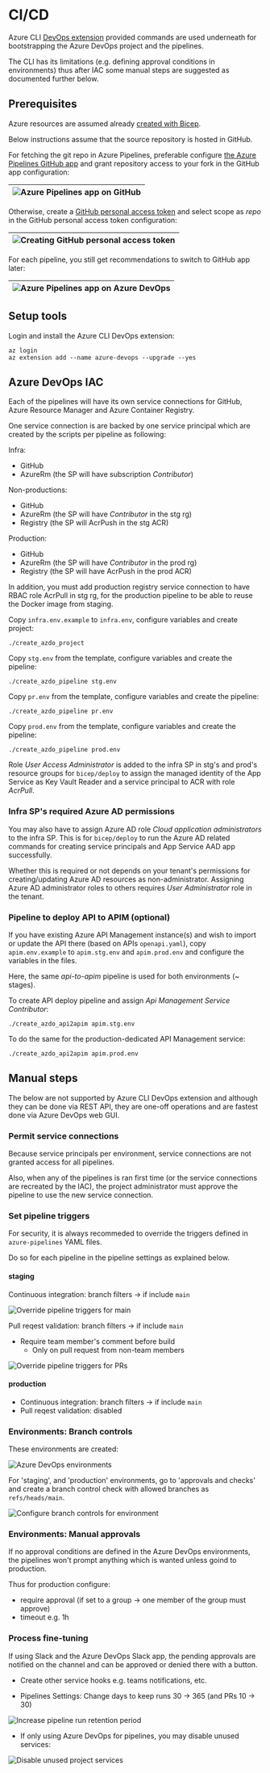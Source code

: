 # CI/CD

Azure CLI [DevOps extension](https://github.com/Azure/azure-devops-cli-extension)
provided commands are used underneath for bootstrapping the Azure DevOps project
and the pipelines.

The CLI has its limitations (e.g. defining approval conditions in environments)
thus after IAC some manual steps are suggested as documented further below.

## Prerequisites

Azure resources are assumed already [created with Bicep](../bicep/README.md).

Below instructions assume that the source repository is hosted in GitHub.

For fetching the git repo in Azure Pipelines, preferable configure
[the Azure Pipelines GitHub app](https://docs.microsoft.com/en-us/azure/devops/pipelines/repos/github?view=azure-devops&tabs=yaml#github-app-authentication)
and grant repository access to your fork in the GitHub app configuration:

| ![Azure Pipelines app on GitHub](../docs/github_azdo_app.png) |
| ------------------------------------------------------------- |

Otherwise, create a
[GitHub personal access token](https://github.com/settings/tokens/new)
and select scope as _repo_ in the GitHub personal access token configuration:

| ![Creating GitHub personal access token](../docs/github_pat.png) |
| ---------------------------------------------------------------- |

For each pipeline, you still get recommendations to switch to GitHub app later:

| ![Azure Pipelines app on Azure DevOps](../docs/azdo_github_app.png) |
| ------------------------------------------------------------------- |

## Setup tools

Login and install the Azure CLI DevOps extension:

    az login
    az extension add --name azure-devops --upgrade --yes

## Azure DevOps IAC

Each of the pipelines will have its own service connections for GitHub,
Azure Resource Manager and Azure Container Registry.

One service connection is are backed by one service principal which are
created by the scripts per pipeline as following:

Infra:

- GitHub
- AzureRm (the SP will have subscription _Contributor_)

Non-productions:

- GitHub
- AzureRm (the SP will have _Contributor_ in the stg rg)
- Registry (the SP will AcrPush in the stg ACR)

Production:

- GitHub
- AzureRm (the SP will have _Contributor_ in the prod rg)
- Registry (the SP will have AcrPush in the prod ACR)

In addition, you must add production registry service connection to have
RBAC role AcrPull in stg rg, for the production pipeline to be able to
reuse the Docker image from staging.

Copy `infra.env.example` to `infra.env`, configure variables and create project:

    ./create_azdo_project

Copy `stg.env` from the template, configure variables and create the pipeline:

    ./create_azdo_pipeline stg.env

Copy `pr.env` from the template, configure variables and create the pipeline:

    ./create_azdo_pipeline pr.env

Copy `prod.env` from the template, configure variables and create the pipeline:

    ./create_azdo_pipeline prod.env

Role _User Access Administrator_ is added to the infra SP in stg's and prod's
resource groups for `bicep/deploy` to assign the managed identity of the App
Service as Key Vault Reader and a service principal to ACR with role _AcrPull_.

### Infra SP's required Azure AD permissions

You may also have to assign Azure AD role _Cloud application administrators_
to the infra SP. This is for `bicep/deploy` to run the Azure AD related
commands for creating service principals and App Service AAD app successfully.

Whether this is required or not depends on your tenant's permissions for
creating/updating Azure AD resources as non-administrator. Assigning Azure AD
administrator roles to others requires _User Administrator_ role in the tenant.

### Pipeline to deploy API to APIM (optional)

If you have existing Azure API Management instance(s) and wish to import or
update the API there (based on APIs `openapi.yaml`), copy `apim.env.example` to
`apim.stg.env` and `apim.prod.env` and configure the variables in the files.

Here, the same _api-to-apim_ pipeline is used for both environments (~ stages).

To create API deploy pipeline and assign _Api Management Service Contributor_:

    ./create_azdo_api2apim apim.stg.env

To do the same for the production-dedicated API Management service:

    ./create_azdo_api2apim apim.prod.env

## Manual steps

The below are not supported by Azure CLI DevOps extension and although they
can be done via REST API, they are one-off operations and are fastest done
via Azure DevOps web GUI.

### Permit service connections

Because service principals per environment, service connections are not granted
access for all pipelines.

Also, when any of the pipelines is ran first time (or the service connections
are recreated by the IAC), the project administrator must approve the pipeline
to use the new service connection.

### Set pipeline triggers

For security, it is always recommeded to override the triggers defined
in `azure-pipelines` YAML files.

Do so for each pipeline in the pipeline settings as explained below.

#### staging

Continuous integration: branch filters -> if include `main`

![Override pipeline triggers for main](../docs/trigger_main.png)

Pull reqest validation: branch filters -> if include `main`

- Require team member's comment before build
  - Only on pull request from non-team members

![Override pipeline triggers for PRs](../docs/trigger_prs.png)

#### production

- Continuous integration: branch filters -> if include `main`
- Pull reqest validation: disabled

### Environments: Branch controls

These environments are created:

![Azure DevOps environments](../docs/environments.png)

For 'staging', and 'production' environments, go to 'approvals and checks' and
create a branch control check with allowed branches as `refs/heads/main`.

![Configure branch controls for environment](../docs/environment_branch_controls.png)

### Environments: Manual approvals

If no approval conditions are defined in the Azure DevOps environments,
the pipelines won't prompt anything which is wanted unless goind to production.

Thus for production configure:

- require approval (if set to a group -> one member of the group must approve)
- timeout e.g. 1h

### Process fine-tuning

If using Slack and the Azure DevOps Slack app, the pending approvals are
notified on the channel and can be approved or denied there with a button.

- Create other service hooks e.g. teams notifications, etc.

- Pipelines Settings: Change days to keep runs 30 -> 365 (and PRs 10 -> 30)

![Increase pipeline run retention period](../docs/pipelines_settings.png)

- If only using Azure DevOps for pipelines, you may disable unused services:

![Disable unused project services](../docs/project_services.png)
